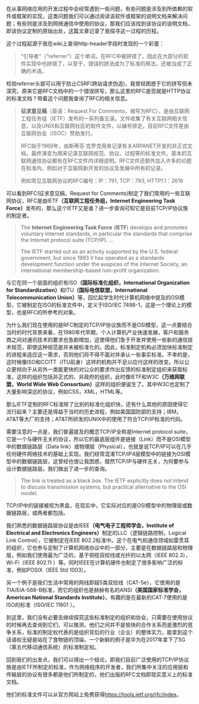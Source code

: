 在从事网络应用的开发过程中会经常遇到一些问题，有些问题是涉及到所依赖的软件或框架的实现，这类问题我们可以通过阅读该软件或框架的说明文档来解决问题；有些则是涉及到网络通信中使用的协议，那我们应该找到该协议的说明文档，即该协议定制的原始出处，这篇文章记录了我探寻这一过程的历程。

这个过程起源于我在wiki上查询http-header字段时发现的一个彩蛋：
<blockquote><span class="reference-text">“引导者”（“referrer”）这个单词，在RFC中被拼错了，因此在大部分的软件实现中也拼错了，以至于，错误的拼法成为了标准的用法，还被当成了正确的术语。</span></blockquote>
检验referrer头部可以用于防止CSRF(跨站请求伪造)，我曾经困惑于它的拼写但未深究，原来它是RFC文档中的一个错误拼写，那么这里的RFC是否就是HTTP协议的标准文档？带着这个问题我查询了RFC的相关信息。
<blockquote><b>征求意见稿</b>（<span class="LangWithName">英语：<span lang="en" xml:lang="en">Request For Comments</span></span>，缩写为RFC），是由互联网工程任务组（IETF）发布的一系列备忘录。文件收集了有关互联网相关信息，以及UNIX和互联网社区的软件文件，以编号排定。目前RFC文件是由互联网协会（ISOC）赞助发行。

RFC始于1969年，由斯蒂芬·克罗克用来记录有关ARPANET开发的非正式文档，最终演变为用来记录互联网规范、协议、过程等的标准文件。基本的互联网通信协议都有在RFC文件内详细说明。RFC文件还额外加入许多的论题在标准内，例如对于互联网新开发的协议及发展中所有的记录。

例如常见互联网协议的RFC编号：IP：791, TCP：793, HTTP1.1：2616</blockquote>
可以看到RFC(征求意见稿，Request for Comments)制定了我们常用的一些互联网协议，RFC是由IETF<strong>（互联网工程任务组，Internet Engineering Task Force）</strong>发布的，那么这个IETF又是谁？进一步查询可知它是目前TCP/IP协议族的制定者。
<blockquote>The <b>Internet Engineering Task Force</b> (<b>IETF</b>) develops and promotes voluntary Internet standards, in particular the standards that comprise the Internet protocol suite (TCP/IP). ...

The IETF started out as an activity supported by the U.S. federal government, but since 1993 it has operated as a standards development function under the auspices of the Internet Society, an international membership-based non-profit organization.</blockquote>
与它在同一个层面的组织有ISO<strong>（国际标准化组织，International Organization for Standardization）</strong>和ITU<strong>（国际电信联盟，International Telecommunication Union）</strong>等，回忆起学生时代计算机网络中提及的OSI模型，它被制定在ISO的标准文件中，定义于ISO/IEC 7498-1，这是一个理论上的模型，也是RFC的所参考的对象。

为什么我们现在使用的是RFC制定的TCP/IP协议族而不是OSI模型，这一点要结合当时的时代背景来看，在1980年代早期，个人计算机产业快速发展，客户和服务商之间对通讯技术的要求也急剧增加，这使得他们急于开发并使用一些新的通信技术规范，即使这种规范是并未被标准化的。因此，标准制定机构必须加快标准制定的进程来适应这一需求，否则他们将不得不面对并承认一些事实标准。不幸的是，这时候像ISO和CCITT（ITU前身）这样的机构并不足以应付这样的改变。所以公众更倾向于从另外一类能更快的对公众的要求作出反馈的标准制定组织来获取标准，这样的组织包括非正式的、非政府的组织，此时像IETF和W3C<strong>（万维网联盟，World Wide Web Consortium）</strong>这样的组织便诞生了。其中W3C也定制了大量影响深远的协议，例如CSS，XML，HTML等。

那么IETF定制的RFC标准除了比别的标准化组织快，还有什么其他的原因使得它流行起来？主要还是得益于当时的历史进程，例如美国国防部的支持；IBM，AT&T等大厂的支持；AT&T所研发的UNIX中的使用了符合TCP/IP标准的代码。

需要注意的一点是，我们普遍提及的概念TCP/IP全称是Internet protocol suite，它是一个与硬件无关的协议，所以它的最底层组件是链接（Link）而不是OSI模型中的数据链路层（Data link）或物理层（Physical），也就是说TCP/IP可以在几乎任何硬件网络技术的基础上实现。我们经常混淆TCP/IP4层模型中的链接为OSI模型中的数据链路层，这曾经也很让我困惑，既然TCP/IP与硬件无关，为何要参与设计数据链路层。我们做出了进一步的查询。
<blockquote>The link is treated as a black box. The IETF explicitly does not intend to discuss transmission systems, but practical alternative to the OSI model.</blockquote>
TCP/IP中的链接被视为黑盒，在现实中，它实际对应的是OSI模型中的物理层或数据链路层，或两者都包括。

我们熟悉的数据链路层协议是由IEEE<strong>（电气电子工程师学会，Institute of Electrical and Electronics Engineers）</strong>制定的LLC（逻辑链路控制，Logical Link Control），它被制定在IEEE 802.2标准中。这个在电气和通信领域如雷贯耳的组织，它也参与定制了计算机网络协议中的一部分，主要是在数据链路层和物理层，例如我们使用最为广泛的，基于铜缆双绞线或光纤的以太网（IEEE 802.3），Wi-Fi（IEEE 802.11 ）等。同时IEEE在计算机硬件也制定了很多影响广泛的标准，例如POSIX（IEEE Std 1003）。

另一个例子是我们生活中常用的网线即超5类双绞线（CAT-5e），它使用的是TIA/EIA-568-B标准，而它的组织也是赫赫有名的ANSI<strong>（美国国家标准学会，American National Standards Institute）</strong>。有趣的是在最新的CAT-7使用的是ISO的标准（ISO/IEC 11801 ）。

到这里，我们没有必要去继续探究这些标准制定的组织和协会，只需要在使用协议的时候再去查询到它们，可以推测，他们之间并不是愉快的合作关系而是激烈的竞争关系，标准的制定权代表的是组织背后的行业（企业）的整体实力，能拿到这个话语权无疑是站在了食物链的顶端，一个新鲜的例子是华为在2017年拿下了5G（第五代移动通信系统）的标准制定权。

回到我们的出发点，我们可以得出一个结论，即我们目前广泛使用的TCP/IP协议族是由IETF所制定的标准，作为网络程序的开发者，我们所集中关注的应用层和传输层的协议有很多都是他们所制定的，他们出版的RFC文档即现实意义上的标准文档。

他们的标准文件可以从官方网站上免费获得<a href="https://tools.ietf.org/rfc/index">https://tools.ietf.org/rfc/index</a>。